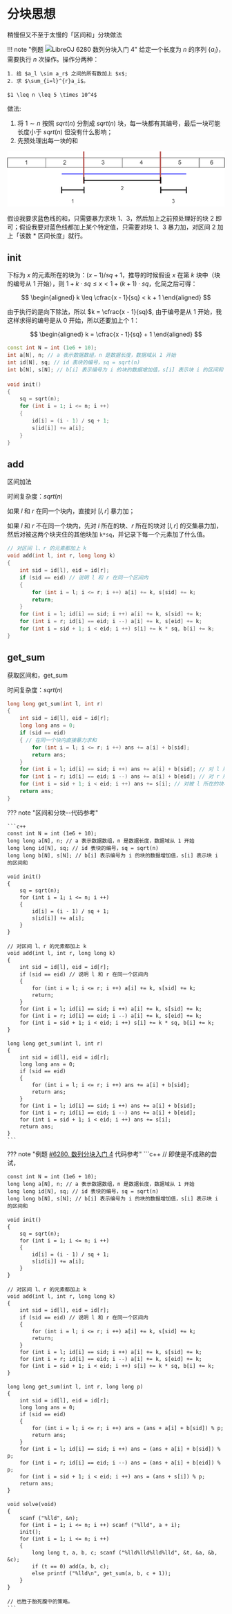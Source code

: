 # 分块思想

稍慢但又不至于太慢的「区间和」分块做法

!!! note "例题 ![LibreOJ 6280 数列分块入门 4](http://127.0.0.1:8000/label/%E6%95%B0%E6%8D%AE%E7%BB%93%E6%9E%84/%E5%88%86%E5%9D%97%E6%80%9D%E6%83%B3/)"
    给定一个长度为 $n$ 的序列 $\{a_i\}$，需要执行 $n$ 次操作。操作分两种：
    
    1. 给 $a_l \sim a_r$ 之间的所有数加上 $x$;
    2. 求 $\sum_{i=l}^{r}a_i$。

    $1 \leq n \leq 5 \times 10^4$ 

做法:

1. 将 $1 \sim n$ 按照 $sqrt(n)$ 分割成 $sqrt(n)$ 块，每一块都有其编号，最后一块可能长度小于 $sqrt(n)$ 但没有什么影响；
2. 先预处理出每一块的和 

![分块思想示意图](../../img/分块思想示意图.png)

假设我要求蓝色线的和，只需要暴力求块 $1、3$，然后加上之前预处理好的块 $2$ 即可；假设我要对蓝色线都加上某个特定值，只需要对块 $1、3$ 暴力加，对区间 $2$ 加上「该数 * 区间长度」就行。

## init 

下标为 $x$ 的元素所在的块为：$(x - 1) / sq + 1$，推导的时候假设 $x$ 在第 $k$ 块中（块的编号从 1 开始），则 $1 + k \cdot sq \leq x < 1 + (k + 1) \cdot sq$，化简之后可得：

$$
\begin{aligned}
k \leq \cfrac{x - 1}{sq} < k + 1
\end{aligned}
$$

由于执行的是向下除法，所以 $k = \cfrac{x - 1}{sq}$, 由于编号是从 $1$ 开始，我这样求得的编号是从 $0$ 开始，所以还要加上个 $1$：

$$
\begin{aligned}
    k = \cfrac{x - 1}{sq} + 1
\end{aligned}
$$

```c++
const int N = int (1e6 + 10);
int a[N], n; // a 表示数据数组，n 是数据长度，数据域从 1 开始
int id[N], sq; // id 表块的编号，sq = sqrt(n)
int b[N], s[N]; // b[i] 表示编号为 i 的块的数据增加值，s[i] 表示块 i 的区间和

void init()
{
    sq = sqrt(n);
    for (int i = 1; i <= n; i ++)
    {
        id[i] = (i - 1) / sq + 1;
        s[id[i]] += a[i];
    }
}
```

## add

区间加法

时间复杂度：$sqrt(n)$

如果 $l$ 和 $r$ 在同一个块内，直接对 $[l, r]$ 暴力加；

如果 $l$ 和 $r$ 不在同一个块内，先对 $l$ 所在的块、$r$ 所在的块对 $[l, r]$ 的交集暴力加，然后对被这两个块夹住的其他块加 `k*sq`，并记录下每一个元素加了什么值。

```c++
// 对区间 l、r 的元素都加上 k
void add(int l, int r, long long k)
{
    int sid = id[l], eid = id[r];
    if (sid == eid) // 说明 l 和 r 在同一个区间内
    {
        for (int i = l; i <= r; i ++) a[i] += k, s[sid] += k;
        return;
    }
    for (int i = l; id[i] == sid; i ++) a[i] += k, s[sid] += k;
    for (int i = r; id[i] == eid; i --) a[i] += k, s[eid] += k;
    for (int i = sid + 1; i < eid; i ++) s[i] += k * sq, b[i] += k;
}
```

## get_sum

获取区间和，get_sum

时间复杂度：$sqrt(n)$

```c++
long long get_sum(int l, int r)
{
    int sid = id[l], eid = id[r];
    long long ans = 0;
    if (sid == eid) 
    { // 在同一个块内直接暴力求和
        for (int i = l; i <= r; i ++) ans += a[i] + b[sid];
        return ans;
    }
    for (int i = l; id[i] == sid; i ++) ans += a[i] + b[sid]; // 对 l 所在的块与[l, r]的交集暴力求和
    for (int i = r; id[i] == eid; i --) ans += a[i] + b[eid]; // 对 r 所在的块与[l, r]的交集暴力求和
    for (int i = sid + 1; i < eid; i ++) ans += s[i]; // 对被 l 所在的块与 r 所在的块夹住的块求和
    return ans;
}
```

??? note "区间和分块--代码参考"

    ```c++
    const int N = int (1e6 + 10);
    long long a[N], n; // a 表示数据数组，n 是数据长度，数据域从 1 开始
    long long id[N], sq; // id 表块的编号，sq = sqrt(n)
    long long b[N], s[N]; // b[i] 表示编号为 i 的块的数据增加值，s[i] 表示块 i 的区间和

    void init()
    {
        sq = sqrt(n);
        for (int i = 1; i <= n; i ++)
        {
            id[i] = (i - 1) / sq + 1;
            s[id[i]] += a[i];
        }
    }

    // 对区间 l、r 的元素都加上 k
    void add(int l, int r, long long k)
    {
        int sid = id[l], eid = id[r];
        if (sid == eid) // 说明 l 和 r 在同一个区间内
        {
            for (int i = l; i <= r; i ++) a[i] += k, s[sid] += k;
            return;
        }
        for (int i = l; id[i] == sid; i ++) a[i] += k, s[sid] += k;
        for (int i = r; id[i] == eid; i --) a[i] += k, s[eid] += k;
        for (int i = sid + 1; i < eid; i ++) s[i] += k * sq, b[i] += k;
    }

    long long get_sum(int l, int r)
    {
        int sid = id[l], eid = id[r];
        long long ans = 0;
        if (sid == eid) 
        {
            for (int i = l; i <= r; i ++) ans += a[i] + b[sid];
            return ans;
        }
        for (int i = l; id[i] == sid; i ++) ans += a[i] + b[sid];
        for (int i = r; id[i] == eid; i --) ans += a[i] + b[eid];
        for (int i = sid + 1; i < eid; i ++) ans += s[i];
        return ans;
    }
    ```

??? note "例题 [#6280. 数列分块入门 4](https://loj.ac/p/6280) 代码参考"
    ```c++
    // 即使是不成熟的尝试，

    const int N = int (1e6 + 10);
    long long a[N], n; // a 表示数据数组，n 是数据长度，数据域从 1 开始
    long long id[N], sq; // id 表块的编号，sq = sqrt(n)
    long long b[N], s[N]; // b[i] 表示编号为 i 的块的数据增加值，s[i] 表示块 i 的区间和

    void init()
    {
        sq = sqrt(n);
        for (int i = 1; i <= n; i ++)
        {
            id[i] = (i - 1) / sq + 1;
            s[id[i]] += a[i];
        }
    }

    // 对区间 l、r 的元素都加上 k
    void add(int l, int r, long long k)
    {
        int sid = id[l], eid = id[r];
        if (sid == eid) // 说明 l 和 r 在同一个区间内
        {
            for (int i = l; i <= r; i ++) a[i] += k, s[sid] += k;
            return;
        }
        for (int i = l; id[i] == sid; i ++) a[i] += k, s[sid] += k;
        for (int i = r; id[i] == eid; i --) a[i] += k, s[eid] += k;
        for (int i = sid + 1; i < eid; i ++) s[i] += k * sq, b[i] += k;
    }

    long long get_sum(int l, int r, long long p)
    {
        int sid = id[l], eid = id[r];
        long long ans = 0;
        if (sid == eid) 
        {
            for (int i = l; i <= r; i ++) ans = (ans + a[i] + b[sid]) % p;
            return ans;
        }
        for (int i = l; id[i] == sid; i ++) ans = (ans + a[i] + b[sid]) % p;
        for (int i = r; id[i] == eid; i --) ans = (ans + a[i] + b[eid]) % p;
        for (int i = sid + 1; i < eid; i ++) ans = (ans + s[i]) % p;
        return ans;
    }

    void solve(void)
    {
        scanf ("%lld", &n);
        for (int i = 1; i <= n; i ++) scanf ("%lld", a + i);
        init();
        for (int i = 1; i <= n; i ++)
        {
            long long t, a, b, c; scanf ("%lld%lld%lld%lld", &t, &a, &b, &c);
            if (t == 0) add(a, b, c);
            else printf ("%lld\n", get_sum(a, b, c + 1));
        }
    }

    // 也胜于胎死腹中的策略。
    ```